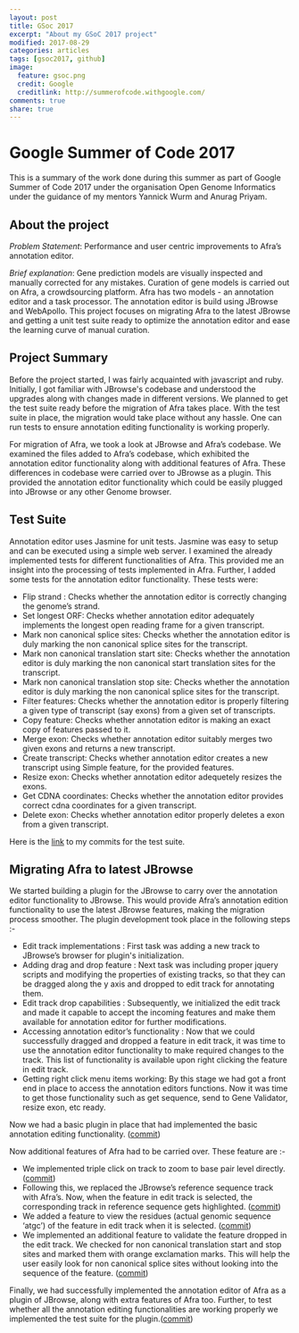 ```yaml
---
layout: post
title: GSoc 2017
excerpt: "About my GSoC 2017 project"
modified: 2017-08-29
categories: articles
tags: [gsoc2017, github]
image:
  feature: gsoc.png
  credit: Google
  creditlink: http://summerofcode.withgoogle.com/
comments: true
share: true
---
```

# Google Summer of Code 2017 
This is a summary of the work done during this summer as part of Google Summer of Code 2017 under the organisation Open Genome Informatics under the guidance of my mentors Yannick Wurm and Anurag Priyam.

## About the project
*Problem Statement*: Performance and user centric improvements to Afra’s annotation editor. 

*Brief explanation*: Gene prediction models are visually inspected and manually corrected for any mistakes. Curation of gene models is carried out on Afra, a crowdsourcing platform. Afra has two models - an annotation editor and a task processor. The annotation editor is build using JBrowse and WebApollo. This project focuses on migrating Afra to the latest JBrowse and getting a unit test suite ready to optimize the annotation editor and ease the learning curve of manual curation.

## Project Summary
Before the project started, I was fairly acquainted with javascript and ruby. Initially, I got familiar with JBrowse's codebase and understood the upgrades along with changes made in different versions. We planned to get the test suite ready before the migration of Afra takes place. With the test suite in place, the migration would take place without any hassle. One can run tests to ensure annotation editing functionality is working properly. 

For migration of Afra, we took a look at JBrowse and Afra’s codebase. We examined the files added to Afra’s codebase, which  exhibited the annotation editor functionality along with additional features of Afra. These differences in codebase were carried over to JBrowse as a plugin. This provided the annotation editor functionality which could be easily plugged into JBrowse or any other Genome browser.

## Test Suite
Annotation editor uses Jasmine for unit tests. Jasmine was easy to setup and can be executed using a simple web server. I examined the already implemented tests for different functionalities of Afra. This provided me an insight into the processing of tests implemented in Afra. Further, I added some tests for the annotation editor functionality. These tests were:
- Flip strand : Checks whether the annotation editor is correctly changing the genome’s strand. 
- Set longest ORF: Checks whether annotation editor adequately implements the longest open reading frame for a given transcript. 
- Mark non canonical splice sites: Checks whether the annotation editor is duly marking the non canonical splice sites for the transcript. 
- Mark non canonical translation start site: Checks whether the annotation editor is duly marking the non canonical start translation sites for the transcript.
- Mark non canonical translation stop site: Checks whether the annotation editor is duly marking the non canonical splice sites for the transcript.
- Filter features: Checks whether the annotation editor is properly filtering a given type of transcript (say exons) from a given set of transcripts. 
- Copy feature: Checks whether annotation editor is making an exact copy of features passed to it.
- Merge exon: Checks whether annotation editor suitably merges two given exons and returns a new transcript. 
- Create transcript: Checks whether annotation editor creates a new transcript using Simple feature, for the provided features. 
- Resize exon: Checks whether annotation editor adequetely resizes the exons. 
- Get CDNA coordinates: Checks whether the annotation editor provides correct cdna coordinates for a given transcript. 
- Delete exon: Checks whether annotation editor properly deletes a exon from a given transcript.

Here is the [link](https://goo.gl/sCujXe) to my commits for the test suite.

## Migrating Afra to latest JBrowse
We started building a plugin for the JBrowse to carry over the annotation editor functionality to JBrowse. This would provide Afra’s annotation edition functionality to use the latest JBrowse features, making the migration process smoother. The plugin development took place in the following steps :-
- Edit track implementations : First task was adding a new track to JBrowse’s browser for plugin's initialization. 
- Adding drag and drop feature : Next task was including proper jquery scripts and modifying the properties of existing tracks, so that they can be dragged along the y axis and dropped to edit track for annotating them. 
- Edit track drop capabilities : Subsequently, we initialized the edit track and made it capable to accept the incoming features and make them available for annotation editor for further modifications.
- Accessing annotation editor’s functionality : Now that we could successfully dragged and dropped a feature in edit track, it was time to use the annotation editor functionality to make required changes to the track. This list of functionality is available upon right clicking the feature in edit track.
- Getting right click menu items working: By this stage we had got a front end in place to access the annotation editors functions. Now it was time to get those functionality such as get sequence, send to Gene Validator, resize exon, etc ready.

Now we had a basic plugin in place that had implemented the basic annotation editing functionality. ([commit](https://goo.gl/wFVf5o))

Now additional features of Afra had to be carried over. These feature are :-
- We implemented triple click on track to zoom to base pair level directly. ([commit](https://goo.gl/J4LTuJ))
- Following this, we replaced the JBrowse’s reference sequence track with Afra’s. Now, when the feature in edit track is selected, the corresponding track in reference sequence gets highlighted. ([commit](https://goo.gl/LQBMJF))
- We added a feature to view the residues (actual genomic sequence ‘atgc’) of the feature in edit track when it is selected. ([commit](https://goo.gl/J4LTuJ))
- We implemented an additional feature to validate the feature dropped in the edit track. We checked for non canonical translation start and stop sites and marked them with orange exclamation marks. This will help the user easily look for non canonical splice sites without looking into the sequence of the feature. ([commit](https://goo.gl/MrZFYC))

Finally, we had successfully implemented the annotation editor of Afra as a plugin of JBrowse, along with extra features of Afra too. Further, to test whether all the annotation editing functionalities are working properly we implemented the test suite for the plugin.([commit](https://goo.gl/wFVf5o))